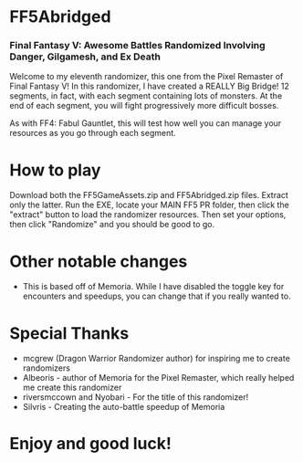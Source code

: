 # FF5Abridged
### Final Fantasy V:  Awesome Battles Randomized Involving Danger, Gilgamesh, and Ex Death

Welcome to my eleventh randomizer, this one from the Pixel Remaster of Final Fantasy V!  In this randomizer, I have created a REALLY Big Bridge!
12 segments, in fact, with each segment containing lots of monsters.  At the end of each segment, you will fight progressively more difficult bosses.

As with FF4: Fabul Gauntlet, this will test how well you can manage your resources as you go through each segment.

# How to play
Download both the FF5GameAssets.zip and FF5Abridged.zip files.  Extract only the latter.  Run the EXE, locate your MAIN FF5 PR folder, then click the "extract" button
to load the randomizer resources.  Then set your options, then click "Randomize" and you should be good to go.

# Other notable changes
- This is based off of Memoria.  While I have disabled the toggle key for encounters and speedups, you can change that if you really wanted to.

# Special Thanks
- mcgrew (Dragon Warrior Randomizer author) for inspiring me to create randomizers
- Albeoris - author of Memoria for the Pixel Remaster, which really helped me create this randomizer
- riversmccown and Nyobari - For the title of this randomizer!
- Silvris - Creating the auto-battle speedup of Memoria

# Enjoy and good luck!
